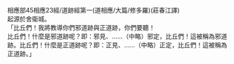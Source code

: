 相應部45相應23經/道跡經第一(道相應/大篇/修多羅)(莊春江譯)  
起源於舍衛城。  
「比丘們！我將教導你們邪道跡與正道跡，你們要聽！  
比丘們！什麼是邪道跡呢？即：邪見、……（中略）邪定，比丘們！這被稱為邪道跡。比丘們！什麼是正道跡呢？即：正見、……（中略）正定，比丘們！這被稱為正道跡。」  
  
  
